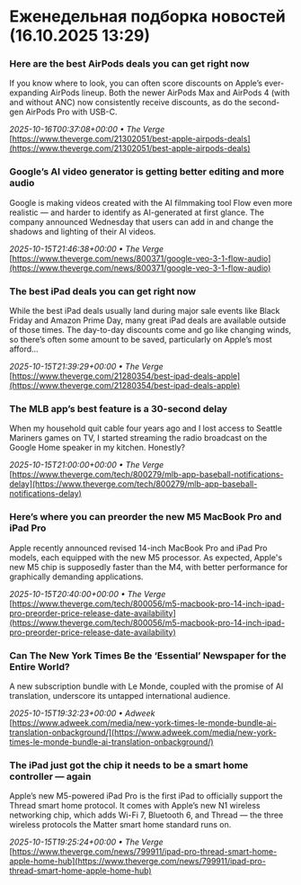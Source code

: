 # Еженедельная подборка новостей (16.10.2025 13:29)

### Here are the best AirPods deals you can get right now

If you know where to look, you can often score discounts on Apple’s ever-expanding AirPods lineup. Both the newer AirPods Max and AirPods 4 (with and without ANC) now consistently receive discounts, as do the second-gen AirPods Pro with USB-C.

_2025-10-16T00:37:08+00:00 • The Verge_  
[https://www.theverge.com/21302051/best-apple-airpods-deals](https://www.theverge.com/21302051/best-apple-airpods-deals)

### Google’s AI video generator is getting better editing and more audio

Google is making videos created with the AI filmmaking tool Flow even more realistic — and harder to identify as AI-generated at first glance. The company announced Wednesday that users can add in and change the shadows and lighting of their AI videos.

_2025-10-15T21:46:38+00:00 • The Verge_  
[https://www.theverge.com/news/800371/google-veo-3-1-flow-audio](https://www.theverge.com/news/800371/google-veo-3-1-flow-audio)

### The best iPad deals you can get right now

While the best iPad deals usually land during major sale events like Black Friday and Amazon Prime Day, many great iPad deals are available outside of those times. The day-to-day discounts come and go like changing winds, so there’s often some amount to be saved, particularly on Apple’s most afford...

_2025-10-15T21:39:29+00:00 • The Verge_  
[https://www.theverge.com/21280354/best-ipad-deals-apple](https://www.theverge.com/21280354/best-ipad-deals-apple)

### The MLB app’s best feature is a 30-second delay

When my household quit cable four years ago and I lost access to Seattle Mariners games on TV, I started streaming the radio broadcast on the Google Home speaker in my kitchen. Honestly?

_2025-10-15T21:00:00+00:00 • The Verge_  
[https://www.theverge.com/tech/800279/mlb-app-baseball-notifications-delay](https://www.theverge.com/tech/800279/mlb-app-baseball-notifications-delay)

### Here’s where you can preorder the new M5 MacBook Pro and iPad Pro

Apple recently announced revised 14-inch MacBook Pro and iPad Pro models, each equipped with the new M5 processor. As expected, Apple's new M5 chip is supposedly faster than the M4, with better performance for graphically demanding applications.

_2025-10-15T20:40:00+00:00 • The Verge_  
[https://www.theverge.com/tech/800056/m5-macbook-pro-14-inch-ipad-pro-preorder-price-release-date-availability](https://www.theverge.com/tech/800056/m5-macbook-pro-14-inch-ipad-pro-preorder-price-release-date-availability)

### Can The New York Times Be the ‘Essential’ Newspaper for the Entire World?

A new subscription bundle with Le Monde, coupled with the promise of AI translation, underscore its untapped international audience.

_2025-10-15T19:32:23+00:00 • Adweek_  
[https://www.adweek.com/media/new-york-times-le-monde-bundle-ai-translation-onbackground/](https://www.adweek.com/media/new-york-times-le-monde-bundle-ai-translation-onbackground/)

### The iPad just got the chip it needs to be a smart home controller — again

Apple’s new M5-powered iPad Pro is the first iPad to officially support the Thread smart home protocol. It comes with Apple’s new N1 wireless networking chip, which adds Wi-Fi 7, Bluetooth 6, and Thread — the three wireless protocols the Matter smart home standard runs on.

_2025-10-15T19:25:24+00:00 • The Verge_  
[https://www.theverge.com/news/799911/ipad-pro-thread-smart-home-apple-home-hub](https://www.theverge.com/news/799911/ipad-pro-thread-smart-home-apple-home-hub)
